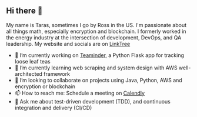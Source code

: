 ## Hi there 👋

My name is Taras, sometimes I go by Ross in the US. I'm passionate about all things math, especially encryption and blockchain. I formerly worked in the energy industry at the intersection of development, DevOps, and QA leadership. My website and socials are on [LinkTree](https://linktr.ee/kaldun_tech)

- 🔭 I’m currently working on [Teaminder](https://github.com/kaldun-tech), a Python Flask app for tracking loose leaf teas
- 🌱 I’m currently learning web scraping and system design with AWS well-architected framework
- 👯 I’m looking to collaborate on projects using Java, Python, AWS and encryption or blockchain
- 📫 How to reach me: Schedule a meeting on [Calendly](https://calendly.com/kaldun/meeting)
- 💬 Ask me about test-driven development (TDD), and continuous integration and delivery (CI/CD)

<!--
**kaldun-tech/kaldun-tech** is a ✨ _special_ ✨ repository because its `README.md` (this file) appears on your GitHub profile.

Here are some ideas to get you started:

- 🔭 I’m currently working on ...
- 🌱 I’m currently learning ...
- 👯 I’m looking to collaborate on ...
- 🤔 I’m looking for help with ...
- 💬 Ask me about ...
- 📫 How to reach me: ...
- 😄 Pronouns: ...
- ⚡ Fun fact: ...
-->
